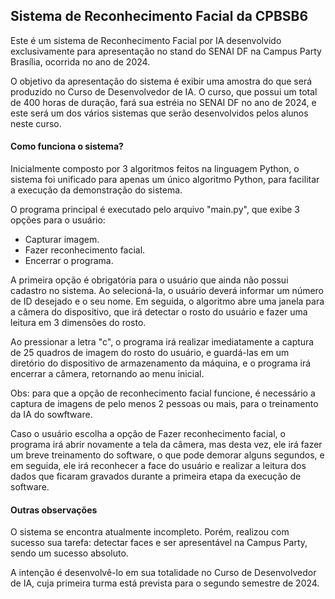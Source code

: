 ## Sistema de Reconhecimento Facial da CPBSB6

Este é um sistema de Reconhecimento Facial por IA desenvolvido exclusivamente para apresentação no stand do SENAI DF na Campus Party Brasília, ocorrida no ano de 2024.

O objetivo da apresentação do sistema é exibir uma amostra do que será produzido no Curso de Desenvolvedor de IA. O curso, que possui um total de 400 horas de duração, fará sua estréia no SENAI DF no ano de 2024, e este será um dos vários sistemas que serão desenvolvidos pelos alunos neste curso.

#### Como funciona o sistema?

Inicialmente composto por 3 algoritmos feitos na linguagem Python, o sistema foi unificado para apenas um único algoritmo Python, para facilitar a execução da demonstração do sistema.

O programa principal é executado pelo arquivo "main.py", que exibe 3 opções para o usuário:

- Capturar imagem.
- Fazer reconhecimento facial.
- Encerrar o programa.

A primeira opção é obrigatória para o usuário que ainda não possui cadastro no sistema. Ao selecioná-la, o usuário deverá informar um número de ID desejado e o seu nome. Em seguida, o algoritmo abre uma janela para a câmera do dispositivo, que irá detectar o rosto do usuário e fazer uma leitura em 3 dimensões do rosto.

Ao pressionar a letra "c", o programa irá realizar imediatamente a captura de 25 quadros de imagem do rosto do usuário, e guardá-las em um diretório do dispositivo de armazenamento da máquina, e o programa irá encerrar a câmera, retornando ao menu inicial.

Obs: para que a opção de reconhecimento facial funcione, é necessário a captura de imagens de pelo menos 2 pessoas ou mais, para o treinamento da IA do sowftware.

Caso o usuário escolha a opção de Fazer reconhecimento facial, o programa irá abrir novamente a tela da câmera, mas desta vez, ele irá fazer um breve treinamento do software, o que pode demorar alguns segundos, e em seguida, ele irá reconhecer a face do usuário e realizar a leitura dos dados que ficaram gravados durante a primeira etapa da execução de software.

#### Outras observações

O sistema se encontra atualmente incompleto. Porém, realizou com sucesso sua tarefa: detectar faces e ser apresentável na Campus Party, sendo um sucesso absoluto.

A intenção é desenvolvê-lo em sua totalidade no Curso de Desenvolvedor de IA, cuja primeira turma está prevista para o segundo semestre de 2024.